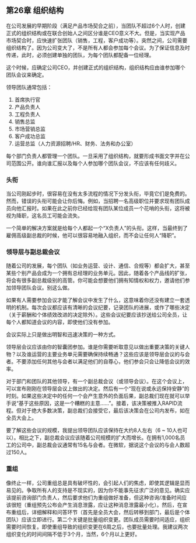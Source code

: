 ## 第26章 组织结构

在公司发展的早期阶段（满足产品市场契合之前），当团队不超过6个人时，创建正式的组织结构或在联合创始人之间区分谁是CEO意义不大。但是，当实现产品市场契合时，应快速扩张团队（销售，工程，客户成功等）。突然之间，公司需要组织结构了。因为公司变大了，不是所有人都会参加每个会议。为了保证信息及时传递，此时，必须创建单独的团队，为每个团队都配备一位经理。

这个时候，应确定公司CEO，并创建正式的组织结构，组织结构应由谁参加哪个团队会议来确定。

领导团队通常包括：
1.	首席执行官
2.	产品负责人
3.	工程负责人
4.	销售总监
5.	市场营销总监
6.	客户成功总监
7.	运营总监（人力资源招聘/HR、财务、法务和办公室）

每个部门负责人都管理一个团队。一旦采用了组织结构，就要形成书面文字并在公司范围公开。谁向谁汇报以及每个人参加哪个团队会议，不应该有任何歧义。


### 头衔
当公司刚起步时，很容易在没有太多流程的情况下分发头衔，毕竟它们是免费的。然而，错误的头衔可能会让你后悔。例如，当招聘一名高级职位并要求现有团队成员向他汇报时。如果在此之前你已经给现有团队某位成员一个花哨的头衔，这将被视为降职，这名员工可能会流失。

一个简单的解决方案就是给每个人都起一个“X负责人”的头衔。这样，当最终到了雇佣高级副总裁的时候，他可以很容易地融入组织，而不会让任何人“降职”。

### 领导层与副总裁会议
随着公司的发展，每个团队（如业务运营、设计、通信、合规等）都会扩大，甚至某些个别产品会成为一个拥有总经理的业务单元。因此，随着各个产品线的扩张，将会有很多副总裁级别的高管。你可能会想要他们拥有知情权和权力，邀请他们参加领导团队会议。别这么做。

如果有人需要参加会议才能了解会议中发生了什么，这意味着你还没有建立一套透明的机制。每次会议都应该有清晰的会议纪要，记录团队的进展，或作了哪些决定（关于薪酬和个体绩效改进的决定除外）。这些会议纪要应该抄送给公司全员，让每个人都知道会议的内容，即使他们没有参加。

会议实际上只是做出明智和迅速决策的一种方式。

领导层会议应该由你的智囊团参加。谁是你需要听取意见以做出重要决策的关键人物？以及谁运营的主要业务单元需要确保持续畅通？这些应该是领导层会议的与会者。不要添加任何其他与会者以满足他们的自尊心，他们参会只会让降低会议的效率。

对于部门和团队的其他领导，有一个副总裁会议（或领导会议）。在这个会议上，可以宣布刚刚在领导层会议上做出的决定。然后有一个“现在说或永远保持安静”的时刻。如果这些决定中的任何一个会产生意外的负面后果，副总裁们现在就可以举手说“基于这些原因，这是一个糟糕的主意……”。接着，该决策被推入RAPID流程。但对于绝大多数决策，副总裁们会接受它，最后该决策会在公司内发布，如在全员大会上。

要了解这些会议的规模，我提出领导团队应该保持在大约8人左右（6 ~ 10人也可以）。相比之下，副总裁会议应该随着公司规模的扩大而增长。在拥有1,000名员工的公司中，副总裁会议通常有15名与会者。在微软，据说这个会议的与会人数超过150人。


### 重组
像终止一样，公司重组总是具有破坏性的，会引起人们的焦虑，即使其逻辑是显而易见的。争取所有人的支持是不现实的，因为你不能事先征求广泛的意见。确实应该提前咨询部门负责人，然后要求他们为重组做好准备，但这种咨询/准备时间应该很短（重组预先公布会产生消息泄露，应让这种消息泄露最小化）。然后，在宣布重组后，详细解释和问答环节（首先是全员大会，然后转移到部门，最后是个体团队）应该立即进行。第二个关键是批量组织变更。团队成员需要时间适应，组织需要时间恢复。即使重组导致的组织变更在6周之后，也要批量处理。我建议两次组织变化的时间间隔不低于3个月，当然，6个月以上更好。

